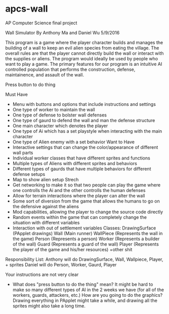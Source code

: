 # apcs-wall
AP Computer Science final project

Wall Simulator
By Anthony Ma and Daniel Wu
5/9/2016

This program is a game where the player character builds and manages the building of a wall to keep an evil alien species from eating the village. The overall rules are that the player cannot directly build the wall or interact with the supplies or aliens. The program would ideally be used by people who want to play a game. The primary features for our program is an intuitive AI controlled population that performs the construction, defense, maintainence, and assault of the wall.

Press button to do thing

Must Have
- Menu with buttons and options that include instructions and settings 
- One type of worker to maintain the wall
- One type of defense to bolster wall defenses
- One type of gaurd to defend the wall and man the defense structure
- One main character which denotes the player
- One type of Ai which has a set playstyle when interacting with the main character
- One type of Alien enemy with a set behavior
Want to Have
- Interactive settings that can change the color/appearance of different wall parts
- Individual worker classes that have different sprites and functions
- Multiple types of Aliens with different sprites and behaviors
- Different types of gaurds that have multiple behaviors for different defense setups
- Map to show alien setup 
Strech
- Get networking to make it so that two people can play the game where one controlls the Ai and the other controlls the human defenses
- Allow for terrain interactions where the player can alter the wall 
- Some sort of diversion from the game that allows the humans to go on the defensive against the aliens
- Mod capabilities, allowing the player to change the source code directly
- Random events within the game that can completely change the situation with different variables
- Interaction with out of settlement variables 
Classes:
DrawingSurface (PApplet drawings)
Wall (Main runner)
WallPiece (Represents the wall in the game)
Person (Represents a person)
Worker (Represents a builder of the wall)
Guard (Represents a guard of the wall)
Player (Represents the player of the game and his/her resources)
+other shit

Responsibility List:
Anthony will do DrawingSurface, Wall, Wallpiece, Player, + sprites 
Daniel will do Person, Worker, Gaurd, Player


Your instructions are not very clear
  - What does "press button to do the thing" mean?
It might be hard to make so many different types of AI in the 2 weeks we have (for all of the workers, guards, attackers, etc.)
How are you going to do the graphics? Drawing everything in PApplet might take a while, and drawing all the sprites might also take a long time.

